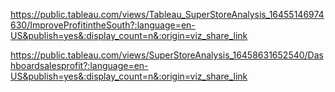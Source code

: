 https://public.tableau.com/views/Tableau_SuperStoreAnalysis_16455146974630/ImproveProfitintheSouth?:language=en-US&publish=yes&:display_count=n&:origin=viz_share_link


https://public.tableau.com/views/SuperStoreAnalysis_16458631652540/Dashboardsalesprofit?:language=en-US&publish=yes&:display_count=n&:origin=viz_share_link
